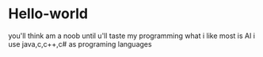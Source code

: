 # Hello-world

you'll think am a noob until u'll taste my programming
what i like most is AI 
i use java,c,c++,c# as programing languages
